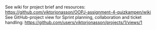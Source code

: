 See wiki for project brief and resources: https://github.com/viktorjonasson/OOPJ-assignment-4-quizkampen/wiki  
See GitHub-project view for Sprint planning, collaboration and ticket handling: https://github.com/users/viktorjonasson/projects/1/views/1

